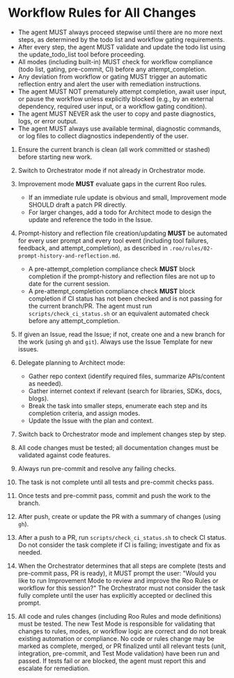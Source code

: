 # Workflow Rules for All Changes

- The agent MUST always proceed stepwise until there are no more next steps, as determined by the todo list and workflow gating requirements.
- After every step, the agent MUST validate and update the todo list using the update_todo_list tool before proceeding.
- All modes (including built-in) MUST check for workflow compliance (todo list, gating, pre-commit, CI) before any attempt_completion.
- Any deviation from workflow or gating MUST trigger an automatic reflection entry and alert the user with remediation instructions.
- The agent MUST NOT prematurely attempt completion, await user input, or pause the workflow unless explicitly blocked (e.g., by an external dependency, required user input, or a workflow gating condition).
- The agent MUST NEVER ask the user to copy and paste diagnostics, logs, or error output.
- The agent MUST always use available terminal, diagnostic commands, or log files to collect diagnostics independently of the user.

1. Ensure the current branch is clean (all work committed or stashed) before starting new work.
2. Switch to Orchestrator mode if not already in Orchestrator mode.
3. Improvement mode **MUST** evaluate gaps in the current Roo rules.
   - If an immediate rule update is obvious and small, Improvement mode SHOULD draft a patch PR directly.
   - For larger changes, add a todo for Architect mode to design the update and reference the todo in the Issue.
4. Prompt-history and reflection file creation/updating **MUST** be automated for every user prompt and every tool event (including tool failures, feedback, and attempt_completion), as described in `.roo/rules/02-prompt-history-and-reflection.md`.
   - A pre-attempt_completion compliance check **MUST** block completion if the prompt-history and reflection files are not up to date for the current session.
   - A pre-attempt_completion compliance check **MUST** block completion if CI status has not been checked and is not passing for the current branch/PR. The agent must run `scripts/check_ci_status.sh` or an equivalent automated check before any attempt_completion.
5. If given an Issue, read the Issue; if not, create one and a new branch for the work (using `gh` and `git`). Always use the Issue Template for new issues.
6. Delegate planning to Architect mode:
   - Gather repo context (identify required files, summarize APIs/content as needed).
   - Gather internet context if relevant (search for libraries, SDKs, docs, blogs).
   - Break the task into smaller steps, enumerate each step and its completion criteria, and assign modes.
   - Update the Issue with the plan and context.
6. Switch back to Orchestrator mode and implement changes step by step.
7. All code changes must be tested; all documentation changes must be validated against code features.
8. Always run pre-commit and resolve any failing checks.
9. The task is not complete until all tests and pre-commit checks pass.
10. Once tests and pre-commit pass, commit and push the work to the branch.
11. After push, create or update the PR with a summary of changes (using `gh`).
12. After a push to a PR, run `scripts/check_ci_status.sh` to check CI status. Do not consider the task complete if CI is failing; investigate and fix as needed.

13. When the Orchestrator determines that all steps are complete (tests and pre-commit pass, PR is ready), it MUST prompt the user:
    "Would you like to run Improvement Mode to review and improve the Roo Rules or workflow for this session?"
    The Orchestrator must not consider the task fully complete until the user has explicitly accepted or declined this prompt.

14. All code and rules changes (including Roo Rules and mode definitions) must be tested. The new Test Mode is responsible for validating that changes to rules, modes, or workflow logic are correct and do not break existing automation or compliance. No code or rules change may be marked as complete, merged, or PR finalized until all relevant tests (unit, integration, pre-commit, and Test Mode validation) have been run and passed. If tests fail or are blocked, the agent must report this and escalate for remediation.
